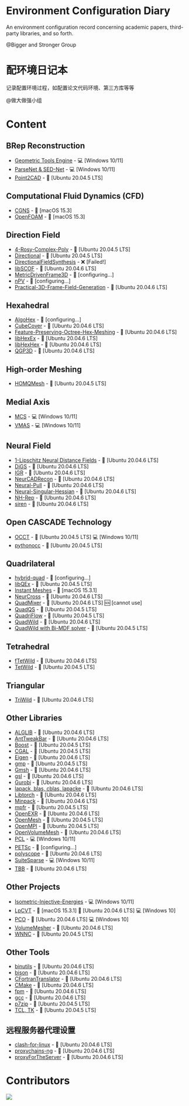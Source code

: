 # Environment Configuration Diary
An environment configuration record concerning academic papers, third-party libraries, and so forth. 

@Bigger and Stronger Group

# 配环境日记本
记录配置环境过程，如配置论文代码环境、第三方库等等

@做大做强小组

# Content
## BRep Reconstruction
- [Geometric Tools Engine] - :computer: [Windows 10/11]
- [ParseNet & SED-Net] - :computer: [Windows 10/11]
- [Point2CAD] - :penguin: [Ubuntu 20.04.5 LTS]

## Computational Fluid Dynamics (CFD)
- [CGNS] - :apple: [macOS 15.3]
- [OpenFOAM] - :apple: [macOS 15.3]

## Direction Field
- [4-Rosy-Complex-Poly] - :penguin: [Ubuntu 20.04.5 LTS]
- [Directional] - :penguin: [Ubuntu 20.04.5 LTS]
- [DirectionalFieldSynthesis] - :x: [Failed!]
- [libSCOF] - :penguin: [Ubuntu 20.04.6 LTS]
- [MetricDrivenFrame3D] - :no_entry_sign: [configuring...]
- [nPV] - :no_entry_sign: [configuring...]
- [Practical-3D-Frame-Field-Generation] - :penguin: [Ubuntu 20.04.6 LTS]

## Hexahedral
- [AlgoHex] - :no_entry_sign: [configuring...]
- [CubeCover] - :penguin: [Ubuntu 20.04.6 LTS]
- [Feature-Preserving-Octree-Hex-Meshing] - :penguin: [Ubuntu 20.04.6 LTS]
- [libHexEx] - :penguin: [Ubuntu 20.04.6 LTS]
- [libHexHex] - :penguin: [Ubuntu 20.04.6 LTS]
- [QGP3D] - :penguin: [Ubuntu 20.04.6 LTS]

## High-order Meshing
- [HOMQMesh] - :penguin: [Ubuntu 20.04.5 LTS]

## Medial Axis
- [MCS] - :computer: [Windows 10/11]
- [VMAS] - :computer: [Windows 10/11]

## Neural Field
- [1-Lipschitz Neural Distance Fields] - :penguin: [Ubuntu 20.04.6 LTS]
- [DiGS] - :penguin: [Ubuntu 20.04.6 LTS]
- [IGR] - :penguin: [Ubuntu 20.04.6 LTS]
- [NeurCADRecon] - :penguin: [Ubuntu 20.04.6 LTS]
- [Neural-Pull] - :penguin: [Ubuntu 20.04.6 LTS]
- [Neural-Singular-Hessian] - :penguin: [Ubuntu 20.04.6 LTS]
- [NH-Rep] - :penguin: [Ubuntu 20.04.6 LTS]
- [siren] - :penguin: [Ubuntu 20.04.6 LTS]

## Open CASCADE Technology
- [OCCT] - :penguin: [Ubuntu 20.04.5 LTS] :computer: [Windows 10/11]
- [pythonocc] - :penguin: [Ubuntu 20.04.5 LTS]

## Quadrilateral
- [hybrid-quad] - :no_entry_sign: [configuring...]
- [libQEx] - :penguin: [Ubuntu 20.04.5 LTS]
- [Instant Meshes] - :apple: [macOS 15.3.1]
- [NeurCross] - :penguin: [Ubuntu 20.04.6 LTS]
- [QuadMixer] - :penguin: [Ubuntu 20.04.6 LTS] :sos: [cannot use]
- [QuadQS] - :penguin: [Ubuntu 20.04.5 LTS]
- [QuadriFlow] - :penguin: [Ubuntu 20.04.5 LTS]
- [QuadWild] - :penguin: [Ubuntu 20.04.6 LTS]
- [QuadWild with Bi-MDF solver] - :penguin: [Ubuntu 20.04.5 LTS]

## Tetrahedral
- [fTetWild] - :penguin: [Ubuntu 20.04.6 LTS]
- [TetWild] - :penguin: [Ubuntu 20.04.5 LTS]

## Triangular
- [TriWild] - :penguin: [Ubuntu 20.04.6 LTS]

## Other Libraries
- [ALGLIB] - :penguin: [Ubuntu 20.04.6 LTS]
- [AntTweakBar] - :penguin: [Ubuntu 20.04.6 LTS]
- [Boost] - :penguin: [Ubuntu 20.04.5 LTS]
- [CGAL] - :penguin: [Ubuntu 20.04.5 LTS]
- [Eigen] - :penguin: [Ubuntu 20.04.6 LTS]
- [gmp] - :penguin: [Ubuntu 20.04.5 LTS]
- [Gmsh] - :penguin: [Ubuntu 20.04.6 LTS]
- [gsl] - :penguin: [Ubuntu 20.04.6 LTS]
- [Gurobi] - :penguin: [Ubuntu 20.04.6 LTS]
- [lapack, blas, cblas, lapacke] - :penguin: [Ubuntu 20.04.6 LTS]
- [Libtorch] - :penguin: [Ubuntu 20.04.6 LTS]
- [Minpack] - :penguin: [Ubuntu 20.04.6 LTS]
- [mpfr] - :penguin: [Ubuntu 20.04.5 LTS]
- [OpenEXR] - :penguin: [Ubuntu 20.04.6 LTS]
- [OpenMesh] - :penguin: [Ubuntu 20.04.5 LTS]
- [OpenMPI] - :penguin: [Ubuntu 20.04.5 LTS]
- [OpenVolumeMesh] - :penguin: [Ubuntu 20.04.6 LTS]
- [PCL] - :computer: [Windows 10/11]
- [PETSc] - :no_entry_sign: [configuring...]
- [polyscope] - :penguin: [Ubuntu 20.04.6 LTS]
- [SuiteSparse] - :computer: [Windows 10/11]
- [TBB] - :penguin: [Ubuntu 20.04.6 LTS]

## Other Projects
- [Isometric-Injective-Energies] - :computer: [Windows 10/11]
- [LpCVT] - :apple: [macOS 15.3.1] :penguin: [Ubuntu 20.04.6 LTS] :computer: [Windows 10]
- [PCO] - :penguin: [Ubuntu 20.04.6 LTS] :computer: [Windows 10]
- [VolumeMesher] - :penguin: [Ubuntu 20.04.6 LTS]
- [WNNC] - :penguin: [Ubuntu 20.04.5 LTS]

## Other Tools
- [binutils] - :penguin: [Ubuntu 20.04.6 LTS]
- [bison] - :penguin: [Ubuntu 20.04.6 LTS]
- [CFortranTranslator] - :penguin: [Ubuntu 20.04.6 LTS]
- [CMake] - :penguin: [Ubuntu 20.04.6 LTS]
- [fpm] - :penguin: [Ubuntu 20.04.6 LTS]
- [gcc] - :penguin: [Ubuntu 20.04.6 LTS]
- [p7zip] - :penguin: [Ubuntu 20.04.5 LTS]
- [TCL, TK] - :penguin: [Ubuntu 20.04.5 LTS]

## 远程服务器代理设置
- [clash-for-linux] - :penguin: [Ubuntu 20.04.6 LTS]
- [proxychains-ng] - :penguin: [Ubuntu 20.04.6 LTS]
- [proxyForTheServer] - :penguin: [Ubuntu 20.04.6 LTS]

 # Contributors

<a href="https://contributors-img.web.app/image?repo=Bigger-and-Stronger/environment-configuration-diary">
  <img src="https://contributors-img.web.app/image?repo=Bigger-and-Stronger/environment-configuration-diary"/>
</a>

[1-Lipschitz Neural Distance Fields]: src/1-Lipschitz-Neural-Distance-Fields-Ubuntu20.04.6/
[4-Rosy-Complex-Poly]: src/4-Rosy-Complex-Poly/
[ALGLIB]: src/ALGLIB/
[AlgoHex]: src/AlgoHex/
[AntTweakBar]: src/AntTweakBar/
[binutils]: src/binutils/
[bison]: src/bison/
[Boost]: src/Boost/
[CFortranTranslator]: src/CFortranTranslator/
[CGAL]: src/CGAL/
[CGNS]: src/CGNS/
[clash-for-linux]: src/clash-for-linux/
[CMake]: src/CMake/
[CubeCover]: src/CubeCover/
[DiGS]: src/DiGS/
[Directional]: src/Directional/
[DirectionalFieldSynthesis]: src/DirectionalFieldSynthesis/
[Eigen]: src/Eigen/
[Feature-Preserving-Octree-Hex-Meshing]: src/Feature-Preserving-Octree-Hex-Meshing/
[fpm]: src/fpm/
[fTetWild]: src/fTetWild/
[gcc]: src/gcc/
[Geometric Tools Engine]: src/Geometric-Tools-Engine/
[gmp]: src/gmp/
[Gmsh]: src/Gmsh/
[gsl]: src/gsl/
[Gurobi]: src/Gurobi/
[HOMQMesh]: src/HOHQMesh/
[hybrid-quad]: src/hybrid-quad/
[IGR]: src/IGR/
[Instant Meshes]: src/Instant-Meshes/
[Isometric-Injective-Energies]: src/Isometric-Injective-Energies/
[lapack, blas, cblas, lapacke]: src/LAPACK/
[libHexEx]: src/libHexEx/
[libHexHex]: src/libHexHex/
[libQEx]: src/libQEx/
[libSCOF]: src/libSCOF/
[Libtorch]: src/Libtorch/
[LpCVT]: src/LpCVT/
[MCS]: src/MCS/
[MetricDrivenFrame3D]: src/MetricDrivenFrame3D/
[Minpack]: src/Minpack/
[mpfr]: src/mpfr/
[NeurCADRecon]: src/NeurCADRecon/
[NeurCross]: src/NeurCross/
[Neural-Pull]: src/Neural-Pull/
[Neural-Singular-Hessian]: src/Neural-Singular-Hessian/
[NH-Rep]: src/NH-Rep/
[nPV]: src/nPV/
[OCCT]: src/OCCT/
[OpenEXR]: src/OpenEXR/
[OpenFOAM]: src/OpenFOAM/
[OpenMesh]: src/OpenMesh/
[OpenMPI]: src/OpenMPI/
[OpenVolumeMesh]: src/OpenVolumeMesh/
[p7zip]: src/p7zip/
[ParseNet & SED-Net]: src/ParseNet+SED_Net/
[PCL]: src/PCL/
[PCO]: src/PCO/
[PETSc]: src/PETSc/
[Point2CAD]: src/Point2CAD/
[polyscope]: src/polyscope/
[Practical-3D-Frame-Field-Generation]: src/Practical-3D-Frame-Field-Generation/
[pythonocc]: src/pythonocc/
[QGP3D]: src/QGP3D/
[QuadMixer]: src/QuadMixer/
[QuadQS]: src/QuadQS/
[QuadriFlow]: src/QuadriFlow/
[QuadWild]: src/QuadWild/
[QuadWild with Bi-MDF solver]: src/QuadWild-Bi-MDF-solver/
[siren]: src/siren/
[SuiteSparse]: src/SuiteSparse/
[TBB]: src/TBB/
[TCL, TK]: src/TCL-TK/
[TetWild]: src/TetWild/
[TriWild]: src/TriWild/
[VMAS]: src/VMAS/
[VolumeMesher]: src/VolumeMesher/
[WNNC]: src/WNNC/
[proxychains-ng]: src/proxychains-ng/
[proxyForTheServer]: src/proxyForTheServer/
